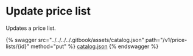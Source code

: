 # Update price list

Updates a price list.

{% swagger src="../../../../.gitbook/assets/catalog.json" path="/v1/price-lists/{id}" method="put" %}
[catalog.json](../../../../.gitbook/assets/catalog.json)
{% endswagger %}
